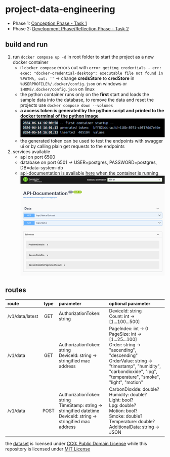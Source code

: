 # project-data-engineering

- Phase 1: [Conception Phase - Task 1](./Conception%20Phase%20-%20Task%201.pdf)
- Phase 2: [Development Phase/Reflection Phase - Task 2]()

## build and run

1. run ``docker compose up -d`` in root folder to start the project as a new docker container
    - if ``docker compose`` errors out with ``error getting credentials - err: exec: "docker-credential-desktop": executable file not found in %PATH%, out: ''`` -> change **credsStore** to **credStore** in ``%USERPROFILE%/.docker/config.json`` on windows or ``$HOME/.docker/config.json`` on linux
    - the python container runs only on the **first** start and loads the sample data into the database, to remove the data and reset the projects use ``docker compose down --volumes``
    - **a access token is generated by the python script and printed to the docker terminal of the python image** \
    ![alt](./src/images/python_import_finished.png)
    - the generated token can be used to test the endpoints with swagger ui or by calling plain get requests to the endpoints
2. services available
    - api on port 6500
    - database on port 6501 -> USER=postgres, PASSWORD=postgres, DB=data-system-db
    - api-documentation is available [here](http://localhost:6500/swagger) when the container is running \
    ![alt](./src/images/swagger.png)

## routes

| route | type | parameter | optional parameter |
|:---|:---:|:---|:---|
|/v1/data/latest|GET|AuthorizationToken: string|DeviceId: string<br>Count: int -> [1...100...500]|
|/v1/data|GET|AuthorizationToken: string<br>DeviceId: string -> stringified mac address|PageIndex: int -> 0<br>PageSize: int -> [1...25...100]<br>Order: string -> "ascending", "descending"<br>OrderValue: string -> "timestamp", "humidity", "carbondioxide", "lpg", "temperature", "smoke", "light", "motion"|
|/v1/data|POST|AuthorizationToken: string<br>TimeStamp: string -> stringified datetime<br>DeviceId: string -> stringified mac address|CarbonDioxide: double?<br>Humidity: double?<br>Light: bool?<br>Lpg: double?<br>Motion: bool?<br>Smoke: double?<br>Temperature: double?<br>AdditionalData: string -> JSON|

the [dataset](https://www.kaggle.com/datasets/garystafford/environmental-sensor-data-132k) is licensed under [CC0: Public Domain License](https://creativecommons.org/publicdomain/zero/1.0/) while this repository is licensed under [MIT License](./LICENSE)
